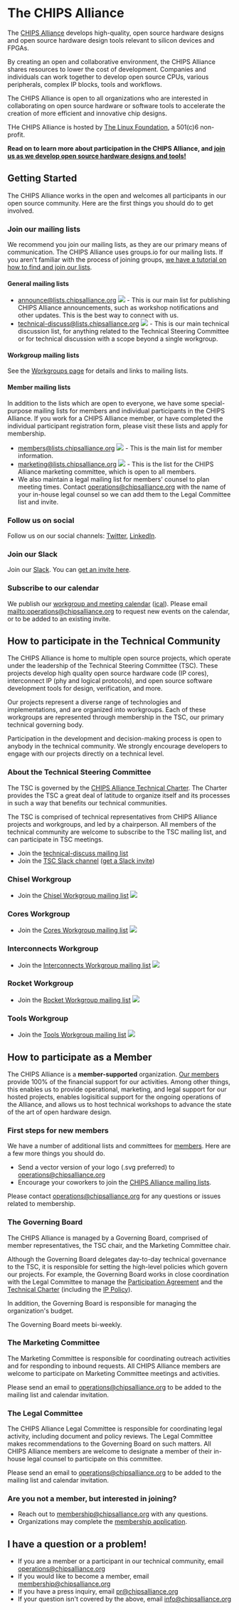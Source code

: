 # The CHIPS Alliance

The [CHIPS Alliance](https://chipsalliance.org) develops high-quality, open source hardware designs and open source hardware design tools relevant to silicon devices and FPGAs.

By creating an open and collaborative environment, the CHIPS Alliance shares resources to lower the cost of development. Companies and individuals can work together to develop open source CPUs, various peripherals, complex IP blocks, tools and workflows.

The CHIPS Alliance is open to all organizations who are interested in collaborating on open source hardware or software tools to accelerate the creation of more efficient and innovative chip designs.

THe CHIPS Alliance is hosted by [The Linux Foundation](https://linuxfoundation.org), a 501(c)6 non-profit.

**Read on to learn more about participation in the CHIPS Alliance, and [join us as we develop open source hardware designs and tools!](https://chipsalliance.org/join)**

## Getting Started

The CHIPS Alliance works in the open and welcomes all participants in our open source community.  Here are the first things you should do to get involved.

### Join our mailing lists

We recommend you join our mailing lists, as they are our primary means of communication.  The CHIPS Alliance uses groups.io for our mailing lists.  If you aren't familiar with the process of joining groups, [we have a tutorial on how to find and join our lists](tutorials/GROUPS.IO.md).

#### General mailing lists

* [announce@lists.chipsalliance.org](https://lists.chipsalliance.org/g/announce) [![][help]](tutorials/GROUPS.IO.md) - This is our main list for publishing CHIPS Alliance announcements, such as workshop notifications and other updates.  This is the best way to connect with us.
* [technical-discuss@lists.chipsalliance.org](https://lists.chipsalliance.org/g/technical-discuss) [![][help]](tutorials/GROUPS.IO.md) - This is our main technical discussion list, for anything related to the Technical Steering Committee or for technical discussion with a scope beyond a single workgroup.

#### Workgroup mailing lists

See the [Workgroups page](https://www.chipsalliance.org/workgroups/) for details and links to mailing lists.

#### Member mailing lists

In addition to the lists which are open to everyone, we have some special-purpose mailing lists for members and individual participants in the CHIPS Alliance.  If you work for a CHIPS Alliance member, or have completed the individual participant registration form, please visit these lists and apply for membership.

* [members@lists.chipsalliance.org](https://lists.chipsalliance.org/g/members) [![][help]](tutorials/GROUPS.IO.md) - This is the main list for member information.
* [marketing@lists.chipsalliance.org](https://lists.chipsalliance.org/g/marketing) [![][help]](tutorials/GROUPS.IO.md) - This is the list for the CHIPS Alliance marketing committee, which is open to all members.
* We also maintain a legal mailing list for members' counsel to plan meeting times.  Contact [operations@chipsalliance.org](mailto:operations@chipsalliance.org) with the name of your in-house legal counsel so we can add them to the Legal Committee list and invite.

### Follow us on social

Follow us on our social channels: [Twitter](https://twitter.com/chipsalliance), [LinkedIn](https://www.linkedin.com/company/chipsalliance/).

### Join our Slack

Join our [Slack](https://chipsalliance.slack.com).  You can [get an invite here](https://slack-invite.chipsalliance.org).

### Subscribe to our calendar

We publish our [workgroup and meeting calendar](https://calendar.google.com/calendar/embed?src=linuxfoundation.org_465l55vfutdamm1dpb4239ehjo%40group.calendar.google.com&ctz=America%2FNew_York) ([ical](https://calendar.google.com/calendar/ical/linuxfoundation.org_khmv61fld7ei6mfd1hc86gs8bo%40group.calendar.google.com/public/basic.ics)).  Please email [mailto:operations@chipsalliance.org](operations@chipsalliance.org) to request new events on the calendar, or to be added to an existing invite. 

## How to participate in the Technical Community

The CHIPS Alliance is home to multiple open source projects, which operate under the leadership of the Technical Steering Committee (TSC).  These projects develop high quality open source hardware code (IP cores), interconnect IP (phy and logical protocols), and open source software development tools for design, verification, and more.

Our projects represent a diverse range of technologies and implementations, and are organized into workgroups.  Each of these workgroups are represented through membership in the TSC, our primary technical governing body.

Participation in the development and decision-making process is open to anybody in the technical community.  We strongly encourage developers to engage with our projects directly on a technical level.

### About the Technical Steering Committee

The TSC is governed by the [CHIPS Alliance Technical Charter](https://technical-charter.chipsalliance.org).  The Charter provides the TSC a great deal of latitude to organize itself and its processes in such a way that benefits our technical communities.

The TSC is comprised of technical representatives from CHIPS Alliance projects and workgroups, and led by a chairperson.  All members of the technical community are welcome to subscribe to the TSC mailing list, and can participate in TSC meetings.

* Join the [technical-discuss mailing list]()
* Join the [TSC Slack channel](https://chipsalliance.slack.com/archives/CN2GPL6TC) ([get a Slack invite](https://slack-invite.chipsalliance.org))

### Chisel Workgroup

* Join the [Chisel Workgroup mailing list](https://lists.chipsalliance.org/g/chisel-wg/topics) [![][help]](tutorials/GROUPS.IO.md)

### Cores Workgroup

* Join the [Cores Workgroup mailing list](https://lists.chipsalliance.org/g/cores-wg) [![][help]](tutorials/GROUPS.IO.md)

### Interconnects Workgroup

* Join the [Interconnects Workgroup mailing list](https://lists.chipsalliance.org/g/interconnects-wg) [![][help]](tutorials/GROUPS.IO.md)

### Rocket Workgroup

* Join the [Rocket Workgroup mailing list](https://lists.chipsalliance.org/g/rocket-wg) [![][help]](tutorials/GROUPS.IO.md)

### Tools Workgroup

* Join the [Tools Workgroup mailing list](https://lists.chipsalliance.org/g/tools-wg) [![][help]](tutorials/GROUPS.IO.md)

## How to participate as a Member

The CHIPS Alliance is a **member-supported** organization.  [Our members](https://chipsalliance.org/about/members) provide 100% of the financial support for our activities. Among other things, this enables us to provide operational, marketing, and legal support for our hosted projects, enables logisitical support for the ongoing operations of the Alliance, and allows us to host technical workshops to advance the state of the art of open hardware design.

### First steps for new members

We have a number of additional lists and committees for [members](https://chipsalliance.org/about/members).  Here are a few more things you should do.

* Send a vector version of your logo (.svg preferred) to [operations@chipsalliance.org](mailto:operations@chipsalliance.org)
* Encourage your coworkers to join the [CHIPS Alliance mailing lists](#join-our-mailing-lists).

Please contact [operations@chipsalliance.org](mailto:operations@chipsalliance.org) for any questions or issues related to membership.

### The Governing Board

The CHIPS Alliance is managed by a Governing Board, comprised of member representatives, the TSC chair, and the Marketing Committee chair.

Although the Governing Board delegates day-to-day technical governance to the TSC, it is responsible for setting the high-level policies which govern our projects.  For example, the Governing Board works in close coordination with the Legal Committee to manage the [Participation Agreement](https://chipsalliance.org/join) and the [Technical Charter](https://technical-charter.chipsalliance.org) (including the [IP Policy](https://technical-charter.chipsalliance.org/#7.-intellectual-property-policy)).

In addition, the Governing Board is responsible for managing the organization's budget.

The Governing Board meets bi-weekly.

### The Marketing Committee

The Marketing Committee is responsible for coordinating outreach activities and for responding to inbound requests.  All CHIPS Alliance members are welcome to participate on Marketing Committee meetings and activities.

Please send an email to [operations@chipsalliance.org](mailto:operations@chipsalliance.org) to be added to the mailing list and calendar invitation.

### The Legal Committee

The CHIPS Alliance Legal Committee is responsible for coordinating legal activity, including document and policy reviews.  The Legal Committee makes recommendations to the Governing Board on such matters.  All CHIPS Alliance members are welcome to designate a member of their in-house legal counsel to participate on this committee.

Please send an email to [operations@chipsalliance.org](mailto:operations@chipsalliance.org) to be added to the mailing list and calendar invitation.

### Are you not a member, but interested in joining?

* Reach out to [membership@chipsalliance.org](mailto:membership@chipsalliance.org) with any questions.
* Organizations may complete the [membership application](https://chipsalliance.org/join).

## I have a question or a problem!

* If you are a member or a participant in our technical community, email [operations@chipsalliance.org](mailto:operations@chipsalliance.org)
* If you would like to become a member, email [membership@chipsalliance.org](mailto:membership@chipsalliance.org)
* If you have a press inquiry, email [pr@chipsalliance.org](mailto:pr@chipsalliance.org)
* If your question isn't covered by the above, email [info@chipsalliance.org](mailto:info@chipsalliance.org)

[help]: https://raw.githubusercontent.com/mgielda/Font-Awesome-SVG-PNG/master/black/png/16/question-circle.png
